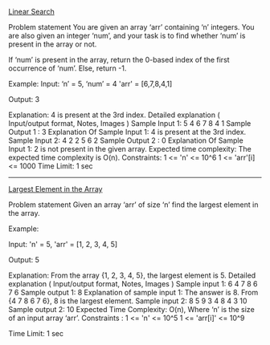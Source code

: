 <a href = "https://www.codingninjas.com/studio/guided-paths/data-structures-algorithms/content/607713/offering/9536703?goalRedirection=true">Linear Search</a><p>

Problem statement
You are given an array ‘arr’ containing ‘n’ integers. You are also given an integer ‘num’, and your task is to find whether ‘num’ is present in the array or not.



If ‘num’ is present in the array, return the 0-based index of the first occurrence of ‘num’. Else, return -1.



Example:
Input: ‘n’ = 5, ‘num’ = 4
'arr' =  [6,7,8,4,1]

Output: 3

Explanation:
4 is present at the 3rd index.
Detailed explanation ( Input/output format, Notes, Images )
Sample Input 1:
5 4
6 7 8 4 1
Sample Output 1 :
3
Explanation Of Sample Input 1:
4 is present at the 3rd index.
Sample Input 2:
4 2
2 5 6 2
Sample Output 2 :
0
Explanation Of Sample Input 1:
2 is not present in the given array.
Expected time complexity:
The expected time complexity is O(n).
Constraints:
1  <= 'n' <= 10^6
1 <= 'arr'[i] <= 1000
Time Limit: 1 sec



<hr>

<a href = "https://www.codingninjas.com/studio/guided-paths/data-structures-algorithms/content/607713/offering/9536705?goalRedirection=true&leftPanelTabValue=PROBLEM">Largest Element in the Array</a>

Problem statement
Given an array ‘arr’ of size ‘n’ find the largest element in the array.



Example:

Input: 'n' = 5, 'arr' = [1, 2, 3, 4, 5]

Output: 5

Explanation: From the array {1, 2, 3, 4, 5}, the largest element is 5.
Detailed explanation ( Input/output format, Notes, Images )
Sample input 1:
6
4 7 8 6 7 6
Sample output 1:
8
Explanation of sample input 1:
The answer is 8.
From {4 7 8 6 7 6}, 8 is the largest element.
Sample input 2:
8
5 9 3 4 8 4 3 10
Sample output 2:
10
Expected Time Complexity:
O(n), Where ‘n’ is the size of an input array ‘arr’.
Constraints :
1 <= 'n' <= 10^5
1 <= 'arr[i]' <= 10^9

Time Limit: 1 sec